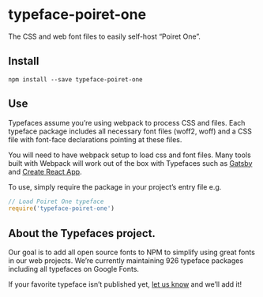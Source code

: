 
# typeface-poiret-one

The CSS and web font files to easily self-host “Poiret One”.

## Install

`npm install --save typeface-poiret-one`

## Use

Typefaces assume you’re using webpack to process CSS and files. Each typeface
package includes all necessary font files (woff2, woff) and a CSS file with
font-face declarations pointing at these files.

You will need to have webpack setup to load css and font files. Many tools built
with Webpack will work out of the box with Typefaces such as [Gatsby](https://github.com/gatsbyjs/gatsby)
and [Create React App](https://github.com/facebookincubator/create-react-app).

To use, simply require the package in your project’s entry file e.g.

```javascript
// Load Poiret One typeface
require('typeface-poiret-one')
```

## About the Typefaces project.

Our goal is to add all open source fonts to NPM to simplify using great fonts in
our web projects. We’re currently maintaining 926 typeface packages
including all typefaces on Google Fonts.

If your favorite typeface isn’t published yet, [let us know](https://github.com/KyleAMathews/typefaces)
and we’ll add it!
